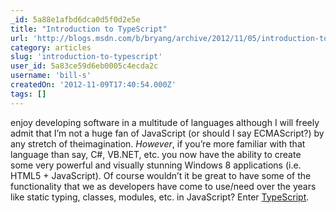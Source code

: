 ```yaml
---
_id: 5a88e1afbd6dca0d5f0d2e5e
title: "Introduction to TypeScript"
url: 'http://blogs.msdn.com/b/bryang/archive/2012/11/05/introduction-to-typescript.aspx'
category: articles
slug: 'introduction-to-typescript'
user_id: 5a83ce59d6eb0005c4ecda2c
username: 'bill-s'
createdOn: '2012-11-09T17:40:54.000Z'
tags: []
---
```


enjoy developing software in a multitude of languages although I will freely admit that I’m not a huge fan of JavaScript (or should I say ECMAScript?) by any stretch of theimagination. <em>However</em>, if you’re more familiar with that language than say, C#, VB.NET, etc. you now have the ability to create some very powerful and visually stunning Windows 8 applications (i.e. HTML5 + JavaScript). Of course wouldn’t it be great to have some of the functionality that we as developers have come to use/need over the years like static typing, classes, modules, etc. in JavaScript? Enter <a href="http://www.typescriptlang.org/" target="_blank">TypeScript</a>.
